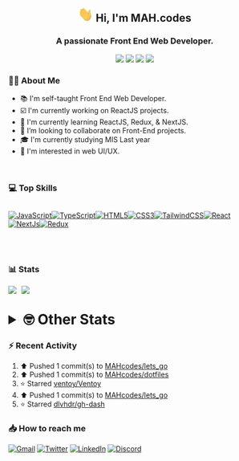 <h2 align="center"><img src="./Hi.gif" width="30px" height="30px"> Hi, I'm MAH.codes</h2>

<h3 align="center">A passionate Front End Web Developer.</h3>

<div align="center">
  <a href="https://www.linux.org"><img src="https://img.shields.io/badge/OS-Linux-e06c75?style=for-the-badge&logoColor=7287fd&logo=linux&color=7287fd&labelColor=1E1E2E" /></a>
	<a href="https://archlinux.org"><img src="https://img.shields.io/badge/DISTRO-Arch-56b6c2?style=for-the-badge&logo=arch-linux&logoColor=7287fd&color=7287fd&labelColor=1E1E2E" /></a>
	<a href="https://dwm.suckless.org"><img src="https://img.shields.io/badge/WM-DWM-005577?style=for-the-badge&logo=dwm&color=7287fd&logoColor=7287fd&labelColor=1E1E2E" /></a>
	<a href="https://neovim.io"><img src="https://img.shields.io/badge/IDE-Neovim-98c379?style=for-the-badge&logo=neovim&color=7287fd&logoColor=7287fd&labelColor=1E1E2E" /></a>
</div>

### :man_technologist: About Me

- :books: I'm self-taught Front End Web Developer.
- :ballot_box_with_check: I'm currently working on ReactJS projects.
- :dart: I'm currently learning ReactJS, Redux, & NextJS.
- :eyes: I’m looking to collaborate on Front-End projects.
- :mortar_board: I'm currently studying MIS Last year
- :art: I'm interested in web UI/UX.

<br>

### :computer: Top Skills

<div style="display:flex;">

<a href="https://developer.mozilla.org/en-US/docs/Web/JavaScript" target="_blank" rel="noreferrer"><img
    src="https://raw.githubusercontent.com/danielcranney/readme-generator/main/public/icons/skills/javascript-colored.svg"
    width="36" height="36" alt="JavaScript" /></a><a href="https://www.typescriptlang.org/" target="_blank"
  rel="noreferrer"><img
    src="https://raw.githubusercontent.com/danielcranney/readme-generator/main/public/icons/skills/typescript-colored.svg"
    width="36" height="36" alt="TypeScript" /></a><a href="https://developer.mozilla.org/en-US/docs/Glossary/HTML5"
  target="_blank" rel="noreferrer"><img
    src="https://raw.githubusercontent.com/danielcranney/readme-generator/main/public/icons/skills/html5-colored.svg"
    width="36" height="36" alt="HTML5" /></a><a href="https://www.w3.org/TR/CSS/#css" target="_blank"
  rel="noreferrer"><img
    src="https://raw.githubusercontent.com/danielcranney/readme-generator/main/public/icons/skills/css3-colored.svg"
    width="36" height="36" alt="CSS3" /></a><a href="https://tailwindcss.com/" target="_blank" rel="noreferrer"><img
    src="https://raw.githubusercontent.com/danielcranney/readme-generator/main/public/icons/skills/tailwindcss-colored.svg"
    width="36" height="36" alt="TailwindCSS" /></a><a href="https://reactjs.org/" target="_blank" rel="noreferrer"><img
    src="https://raw.githubusercontent.com/danielcranney/readme-generator/main/public/icons/skills/react-colored.svg"
    width="36" height="36" alt="React" /></a><a href="https://nextjs.org/docs" target="_blank" rel="noreferrer"><img
    src="https://raw.githubusercontent.com/danielcranney/readme-generator/main/public/icons/skills/nextjs-colored.svg"
    width="36" height="36" alt="NextJs" /></a><a href="https://redux.js.org/" target="_blank" rel="noreferrer"><img
    src="https://raw.githubusercontent.com/danielcranney/readme-generator/main/public/icons/skills/redux-colored.svg"
    width="36" height="36" alt="Redux" /></a>

</div>

<br>
<br>

### :bar_chart: Stats

<img src="https://github-readme-stats.vercel.app/api?username=MAHcodes&show_icons=true&locale=en" width="49%" /><span style="display:inline-block;width:2%"></span><img src="https://github-readme-streak-stats.herokuapp.com/?user=MAHcodes&" width="49%" />

<br>

<details>
<summary style="font-size: 1.75rem; font-weight: bold;"><strong style="font-size: 1.75rem; font-weight: bold;"> 🤓 Other Stats </strong></summary>

<a href="https://www.github.com/mahcodes"><img src="https://komarev.com/ghpvc/?username=MAHcodes&style=for-the-badge" alt="MAHcodes github profile views" /></a>
<a href="https://wakatime.com/@44eeab2c-51f5-4574-a918-82e5b17d9c49"><img src="https://wakatime.com/badge/user/44eeab2c-51f5-4574-a918-82e5b17d9c49.svg?style=for-the-badge" alt="Total time coded since Jun 29 2022" /></a>

<!--START_SECTION:waka-->
![Lines of code](https://img.shields.io/badge/From%20Hello%20World%20I%27ve%20Written-2.8%20million%20lines%20of%20code-blue)

**🐱 My GitHub Data** 

> 📦 341.9 kB Used in GitHub's Storage 
 > 
> 🏆 579 Contributions in the Year 2023
 > 
> 💼 Opted to Hire
 > 
> 📜 33 Public Repositories 
 > 
> 🔑 8 Private Repositories 
 > 
**I'm a Night 🦉** 

```text
🌞 Morning                1128 commits        ████░░░░░░░░░░░░░░░░░░░░░   14.77 % 
🌆 Daytime                1198 commits        ████░░░░░░░░░░░░░░░░░░░░░   15.69 % 
🌃 Evening                2903 commits        ██████████░░░░░░░░░░░░░░░   38.01 % 
🌙 Night                  2408 commits        ████████░░░░░░░░░░░░░░░░░   31.53 % 
```
📅 **I'm Most Productive on Friday** 

```text
Monday                   882 commits         ███░░░░░░░░░░░░░░░░░░░░░░   11.55 % 
Tuesday                  970 commits         ███░░░░░░░░░░░░░░░░░░░░░░   12.70 % 
Wednesday                720 commits         ██░░░░░░░░░░░░░░░░░░░░░░░   09.43 % 
Thursday                 657 commits         ██░░░░░░░░░░░░░░░░░░░░░░░   08.60 % 
Friday                   2228 commits        ███████░░░░░░░░░░░░░░░░░░   29.17 % 
Saturday                 969 commits         ███░░░░░░░░░░░░░░░░░░░░░░   12.69 % 
Sunday                   1211 commits        ████░░░░░░░░░░░░░░░░░░░░░   15.86 % 
```


📊 **This Week I Spent My Time On** 

```text
🕑︎ Time Zone: Asia/Beirut

💬 Programming Languages: 
JavaScript               7 mins              ████████████████████░░░░░   78.39 % 
TypeScript               2 mins              █████░░░░░░░░░░░░░░░░░░░░   21.61 % 

🔥 Editors: 
Neovim                   9 mins              █████████████████████████   100.00 % 

🐱‍💻 Projects: 
ublog                    9 mins              █████████████████████████   100.00 % 

💻 Operating System: 
Linux                    9 mins              █████████████████████████   100.00 % 
```

**I Mostly Code in JavaScript** 

```text
JavaScript               15 repos            ██████████░░░░░░░░░░░░░░░   38.46 % 
TypeScript               7 repos             ████░░░░░░░░░░░░░░░░░░░░░   17.95 % 
HTML                     4 repos             ███░░░░░░░░░░░░░░░░░░░░░░   10.26 % 
PHP                      2 repos             █░░░░░░░░░░░░░░░░░░░░░░░░   05.13 % 
Go                       1 repo              █░░░░░░░░░░░░░░░░░░░░░░░░   02.56 % 
```




 Last Updated on 02/04/2023 18:34:23 UTC
<!--END_SECTION:waka-->

</details>

### :zap: Recent Activity

<!--RECENT_ACTIVITY:start-->
1. ⬆️ Pushed 1 commit(s) to [MAHcodes/lets_go](https://github.com/MAHcodes/lets_go)<br>
2. ⬆️ Pushed 1 commit(s) to [MAHcodes/dotfiles](https://github.com/MAHcodes/dotfiles)<br>
3. ⭐ Starred [ventoy/Ventoy](https://github.com/ventoy/Ventoy)<br>
4. ⬆️ Pushed 1 commit(s) to [MAHcodes/lets_go](https://github.com/MAHcodes/lets_go)<br>
5. ⭐ Starred [dlvhdr/gh-dash](https://github.com/dlvhdr/gh-dash)<br>
<!--RECENT_ACTIVITY:end-->

### :inbox_tray: How to reach me

[![Gmail](https://img.shields.io/badge/Gmail-D14836?style=for-the-badge&logo=gmail&logoColor=white)](mailto:mahdotcodes@gmail.com)
[![Twitter](https://img.shields.io/badge/Twitter-1DA1F2?style=for-the-badge&logo=twitter&logoColor=white)](https://twitter.com/MAHcodes)
[![LinkedIn](https://img.shields.io/badge/LinkedIn-0077B5?style=for-the-badge&logo=linkedin&logoColor=white)](https://www.linkedin.com/in/mah-codes-66b0671b7/)
[![Discord](https://img.shields.io/badge/Discord-7289DA?style=for-the-badge&logo=discord&logoColor=white)](https://discord.com/users/404595695195258880)
